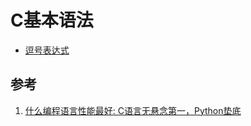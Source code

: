 
# C基本语法

- [逗号表达式](https://www.cnblogs.com/hnrainll/archive/2011/08/03/2126660.html)

## 参考
1. [什么编程语言性能最好: C语言无悬念第一，Python垫底](https://m.weibo.cn/1649597805/4786110485497975)
